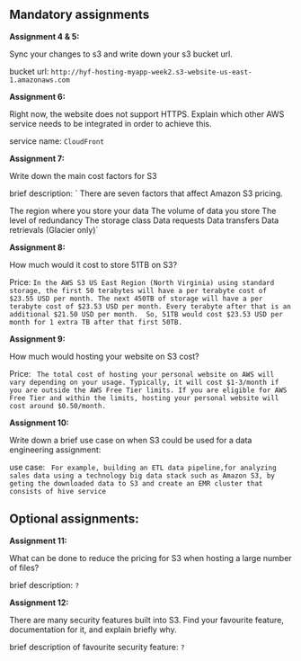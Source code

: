 ## Mandatory assignments

**Assignment 4 & 5:**

Sync your changes to s3 and write down your s3 bucket url.

bucket url: `http://hyf-hosting-myapp-week2.s3-website-us-east-1.amazonaws.com`

**Assignment 6:**

Right now, the website does not support HTTPS. Explain which other AWS service needs to be integrated in order to achieve this.

service name: `CloudFront `

**Assignment 7:**

Write down the main cost factors for S3

brief description: `
There are seven factors that affect Amazon S3 pricing.

The region where you store your data
The volume of data you store
The level of redundancy
The storage class
Data requests
Data transfers
Data retrievals (Glacier only)`

**Assignment 8:**

How much would it cost to store 51TB on S3? 

Price: `
In the AWS S3 US East Region (North Virginia) using standard storage, the first 50 terabytes will have a per terabyte cost of $23.55 USD per month. The next 450TB of storage will have a per terabyte cost of $23.53 USD per month. Every terabyte after that is an additional $21.50 USD per month. 
So, 51TB would cost $23.53 USD per month for 1 extra TB after that first 50TB. `

**Assignment 9:**

How much would hosting your website on S3 cost?

Price: `
The total cost of hosting your personal website on AWS will vary depending on your usage. Typically, it will cost $1-3/month if you are outside the AWS Free Tier limits. If you are eligible for AWS Free Tier and within the limits, hosting your personal website will cost around $0.50/month.`

**Assignment 10:**

Write down a brief use case on when S3 could be used for a data engineering assignment:

use case: `
For example, building an ETL data pipeline,for analyzing sales data using a technology big data stack such as Amazon S3, by geting the downloaded data to S3 and create an EMR cluster that consists of hive service`

## Optional assignments:

**Assignment 11:**

What can be done to reduce the pricing for S3 when hosting a large number of files?

brief description: `?`

**Assignment 12:**

There are many security features built into S3. Find your favourite feature, documentation for it, and explain briefly why.

brief description of favourite security feature: `?`
